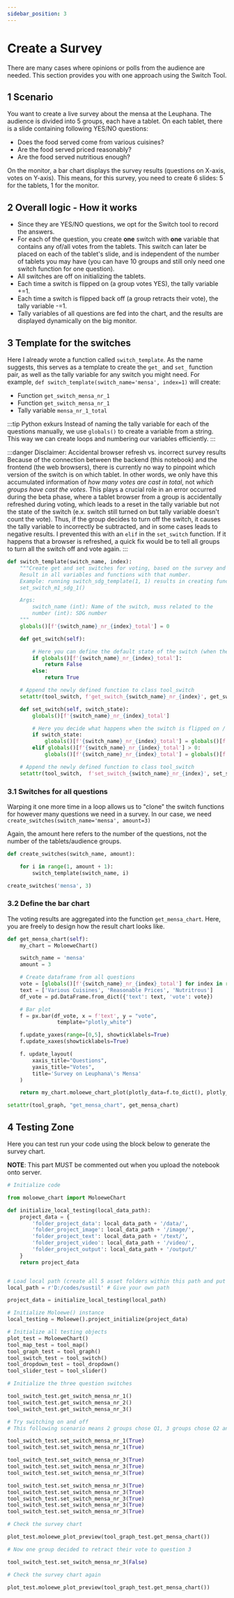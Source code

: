 ```yaml
---
sidebar_position: 3
---
```


# Create a Survey

There are many cases where opinions or polls from the audience are needed.
This section provides you with one approach using the Switch Tool.

## **1 Scenario**

You want to create a live survey about the mensa at the Leuphana. The audience is divided into 5 groups, each have a tablet.
On each tablet, there is a slide containing following YES/NO questions:

- Does the food served come from various cuisines?
- Are the food served priced reasonably?
- Are the food served nutritious enough?

On the monitor, a bar chart displays the survey results (questions on X-axis, votes on Y-axis).
This means, for this survey, you need to create 6 slides: 5 for the tablets, 1 for the monitor.

## **2 Overall logic - How it works**

- Since they are YES/NO questions, we opt for the Switch tool to record the answers.
- For each of the question, you create **one** switch with **one** variable that contains any of/all votes from the tablets.
This switch can later be placed on each of the tablet's slide, and is independent of the number of tablets you may have
(you can have 10 groups and still only need one switch function for one question).
- All switches are off on initializing the tablets.
- Each time a switch is flipped on (a group votes YES), the tally variable +=1.
- Each time a switch is flipped back off (a group retracts their vote), the tally variable -=1.
- Tally variables of all questions are fed into the chart, and the results are displayed dynamically on the big monitor.

## **3 Template for the switches**

Here I already wrote a function called `switch_template`. As the name suggests, this serves as a template to create the
`get_` and `set_` function pair, as well as the tally variable for any switch you might need.
For example, `def switch_template(switch_name='mensa', index=1)` will create:

- Function `get_switch_mensa_nr_1`
- Function `get_switch_mensa_nr_1`
- Tally variable `mensa_nr_1_total`

:::tip Python exkurs
Instead of naming the tally variable for each of the questions manually, we use `globals()` to create a variable from a string.
This way we can create loops and numbering our variables efficiently.
:::

:::danger Disclaimer: Accidental browser refresh vs. incorrect survey results
Because of the connection between the backend (this notebook) and the frontend (the web browsers), there is currently no way
to pinpoint which version of the switch is on which tablet. In other words, we only have this accumulated information of 
_how many votes are cast in total_, not _which groups have cast the votes_. This plays a crucial role in an error
occurred during the beta phase, where a tablet browser from a group is accidentally refreshed during voting, which leads
to a reset in the tally variable but not the state of the switch (e.x. switch still turned on but tally variable doesn't
count the vote). Thus, if the group decides to turn off the switch, it causes the tally variable to incorrectly be subtracted,
and in some cases leads to negative results. I prevented this with an `elif` in the `set_switch` function.
If it happens that a browser is refreshed, a quick fix would be to tell all groups to turn all the switch off and vote again.
:::

```python
def switch_template(switch_name, index):
    """Create get and set switches for voting, based on the survey and the index of questions in that survey.
    Result in all variables and functions with that number.
    Example: running switch_sdg_template(1, 1) results in creating functions get_switch_m1_sdg_1(),
    set_switch_m1_sdg_1()

    Args:
        switch_name (int): Name of the switch, muss related to the
        number (int): SDG number
    """
    globals()[f'{switch_name}_nr_{index}_total'] = 0

    def get_switch(self):

        # Here you can define the default state of the switch (when the page loads)
        if globals()[f'{switch_name}_nr_{index}_total']:
            return False
        else:
            return True

    # Append the newly defined function to class tool_switch
    setattr(tool_switch, f'get_switch_{switch_name}_nr_{index}', get_switch)

    def set_switch(self, switch_state):
        globals()[f'{switch_name}_nr_{index}_total']

        # Here you decide what happens when the switch is flipped on / off
        if switch_state:
            globals()[f'{switch_name}_nr_{index}_total'] = globals()[f'{switch_name}_nr_{index}_total'] + 1
        elif globals()[f'{switch_name}_nr_{index}_total'] > 0:
            globals()[f'{switch_name}_nr_{index}_total'] = globals()[f'{switch_name}_nr_{index}_total'] - 1

    # Append the newly defined function to class tool_switch
    setattr(tool_switch,  f'set_switch_{switch_name}_nr_{index}', set_switch)
```

### 3.1 Switches for all questions

Warping it one more time in a loop allows us to "clone" the switch functions for however many questions we need in a survey.
In our case, we need `create_switches(switch_name='mensa', amount=3)`

Again, the amount here refers to the number of the questions, not the number of the tablets/audience groups.

```python
def create_switches(switch_name, amount):

    for i in range(1, amount + 1):
        switch_template(switch_name, i)

create_switches('mensa', 3)
```

### 3.2 Define the bar chart

The voting results are aggregated into the function `get_mensa_chart`. Here, you are freely to design how the result chart looks like.

```python
def get_mensa_chart(self):
    my_chart = MoloeweChart()

    switch_name = 'mensa'
    amount = 3

    # Create dataframe from all questions
    vote = [globals()[f'{switch_name}_nr_{index}_total'] for index in range(1, amount + 1)]
    text = ['Various Cuisines', 'Reasonable Prices', 'Nutritrous']
    df_vote = pd.DataFrame.from_dict({'text': text, 'vote': vote})

    # Bar plot
    f = px.bar(df_vote, x = f'text', y = "vote",
                template="plotly_white")

    f.update_yaxes(range=[0,5], showticklabels=True)
    f.update_xaxes(showticklabels=True)

    f. update_layout(
        xaxis_title="Questions",
        yaxis_title="Votes",
        title='Survey on Leuphana\'s Mensa'
    )

    return my_chart.moloewe_chart_plot(plotly_data=f.to_dict(), plotly_config=dict())

setattr(tool_graph, "get_mensa_chart", get_mensa_chart)
```

## **4 Testing Zone**

Here you can test run your code using the block below to generate the survey chart.

**NOTE**: This part MUST be commented out when you upload the notebook onto server.

```python
# Initialize code

from moloewe_chart import MoloeweChart

def initialize_local_testing(local_data_path):
    project_data = {
        'folder_project_data': local_data_path + '/data/',
        'folder_project_image': local_data_path + '/image/',
        'folder_project_text': local_data_path + '/text/',
        'folder_project_video': local_data_path + '/video/',
        'folder_project_output': local_data_path + '/output/'
    }
    return project_data


# Load local path (create all 5 asset folders within this path and put files in "data")
local_path = r'D:/codes/sustil' # Give your own path

project_data = initialize_local_testing(local_path)

# Initialize Moloewe() instance
local_testing = Moloewe().project_initialize(project_data)

# Initialize all testing objects
plot_test = MoloeweChart()
tool_map_test = tool_map()
tool_graph_test = tool_graph()
tool_switch_test = tool_switch()
tool_dropdown_test = tool_dropdown()
tool_slider_test = tool_slider()

# Initialize the three question switches

tool_switch_test.get_switch_mensa_nr_1()
tool_switch_test.get_switch_mensa_nr_2()
tool_switch_test.get_switch_mensa_nr_3()

# Try switching on and off
# This following scenario means 2 groups chose Q1, 3 groups chose Q2 and 5 groups chose Q3

tool_switch_test.set_switch_mensa_nr_1(True)
tool_switch_test.set_switch_mensa_nr_1(True)

tool_switch_test.set_switch_mensa_nr_3(True)
tool_switch_test.set_switch_mensa_nr_3(True)
tool_switch_test.set_switch_mensa_nr_3(True)

tool_switch_test.set_switch_mensa_nr_3(True)
tool_switch_test.set_switch_mensa_nr_3(True)
tool_switch_test.set_switch_mensa_nr_3(True)
tool_switch_test.set_switch_mensa_nr_3(True)
tool_switch_test.set_switch_mensa_nr_3(True)

# Check the survey chart

plot_test.moloewe_plot_preview(tool_graph_test.get_mensa_chart())

# Now one group decided to retract their vote to question 3

tool_switch_test.set_switch_mensa_nr_3(False)

# Check the survey chart again

plot_test.moloewe_plot_preview(tool_graph_test.get_mensa_chart())
```

